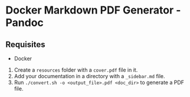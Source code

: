 # Docker Markdown PDF Generator - Pandoc

## Requisites

- Docker

1. Create a `resources` folder with a `cover.pdf` file in it.
2. Add your documentation in a directory with a `_sidebar.md` file.
3. Run `./convert.sh -o <output_file>.pdf <doc_dir>` to generate a PDF file.
